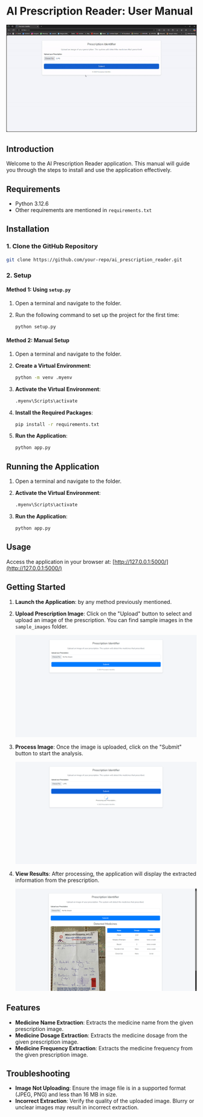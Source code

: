# AI Prescription Reader: User Manual

![Video](images/video.gif)

## Introduction

Welcome to the AI Prescription Reader application. This manual will guide you through the steps to install and use the application effectively.

## Requirements

- Python 3.12.6
- Other requirements are mentioned in `requirements.txt`

## Installation

### 1. Clone the GitHub Repository

```sh
git clone https://github.com/your-repo/ai_prescription_reader.git
```

### 2. Setup

#### Method 1: Using `setup.py`

1. Open a terminal and navigate to the folder.
2. Run the following command to set up the project for the first time:

   ```sh
   python setup.py
   ```

#### Method 2: Manual Setup

1. Open a terminal and navigate to the folder.

2. **Create a Virtual Environment**:

   ```sh
   python -m venv .myenv
   ```

3. **Activate the Virtual Environment**:

   ```sh
   .myenv\Scripts\activate
   ```

4. **Install the Required Packages**:

   ```sh
   pip install -r requirements.txt
   ```

5. **Run the Application**:

   ```sh
   python app.py
   ```

## Running the Application

1. Open a terminal and navigate to the folder.

2. **Activate the Virtual Environment**:

   ```sh
   .myenv\Scripts\activate
   ```

3. **Run the Application**:

   ```sh
   python app.py
   ```

## Usage

Access the application in your browser at: [http://127.0.0.1:5000/](http://127.0.0.1:5000/)

## Getting Started

1. **Launch the Application**: by any method previously mentioned.

2. **Upload Prescription Image**: Click on the "Upload" button to select and upload an image of the prescription. You can find sample images in the `sample_images` folder.

   ![Upload Prescription](images/1.png)

3. **Process Image**: Once the image is uploaded, click on the "Submit" button to start the analysis.

   ![Process Image](images/2.png)

4. **View Results**: After processing, the application will display the extracted information from the prescription.

   ![View Results](images/3.png)

## Features

- **Medicine Name Extraction**: Extracts the medicine name from the given prescription image.
- **Medicine Dosage Extraction**: Extracts the medicine dosage from the given prescription image.
- **Medicine Frequency Extraction**: Extracts the medicine frequency from the given prescription image.

## Troubleshooting

- **Image Not Uploading**: Ensure the image file is in a supported format (JPEG, PNG) and less than 16 MB in size.
- **Incorrect Extraction**: Verify the quality of the uploaded image. Blurry or unclear images may result in incorrect extraction.
